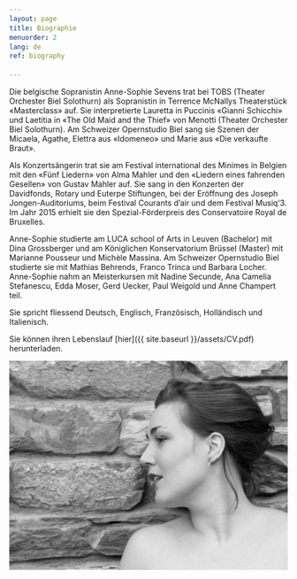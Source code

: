 ```yaml
---
layout: page
title: Biographie
menuorder: 2
lang: de
ref: biography

---
```

Die belgische Sopranistin Anne-Sophie Sevens trat bei TOBS (Theater Orchester Biel Solothurn) als Sopranistin in Terrence McNallys Theaterstück «Masterclass» auf. Sie interpretierte Lauretta in Puccinis «Gianni Schicchi» und Laetitia in «The Old Maid and the Thief» von Menotti (Theater Orchester Biel Solothurn). Am Schweizer Opernstudio Biel sang sie Szenen der Micaela, Agathe, Elettra aus «Idomeneo» und Marie aus «Die verkaufte Braut».

Als Konzertsängerin trat sie am Festival international des Minimes in Belgien mit den «Fünf Liedern» von Alma Mahler und den «Liedern eines fahrenden Gesellen» von Gustav Mahler auf. Sie sang in den Konzerten der Davidfonds, Rotary und Euterpe Stiftungen, bei der Eröffnung des Joseph Jongen-Auditoriums, beim Festival Courants d’air und dem Festival Musiq‘3. Im Jahr 2015 erhielt sie den Spezial-Förderpreis des Conservatoire Royal de Bruxelles.

Anne-Sophie studierte am LUCA school of Arts in Leuven (Bachelor) mit Dina Grossberger und am Königlichen Konservatorium Brüssel (Master) mit Marianne Pousseur und Michèle Massina. Am Schweizer Opernstudio Biel studierte sie mit Mathias Behrends, Franco Trinca und Barbara Locher. Anne-Sophie nahm an Meisterkursen mit Nadine Secunde, Ana Camelia Stefanescu, Edda Moser, Gerd Uecker, Paul Weigold und Anne Champert teil.

Sie spricht fliessend Deutsch, Englisch, Französisch, Holländisch und Italienisch.

Sie können ihren Lebenslauf [hier]({{ site.baseurl }}/assets/CV.pdf) herunterladen.


![](assets/a2.jpg)
